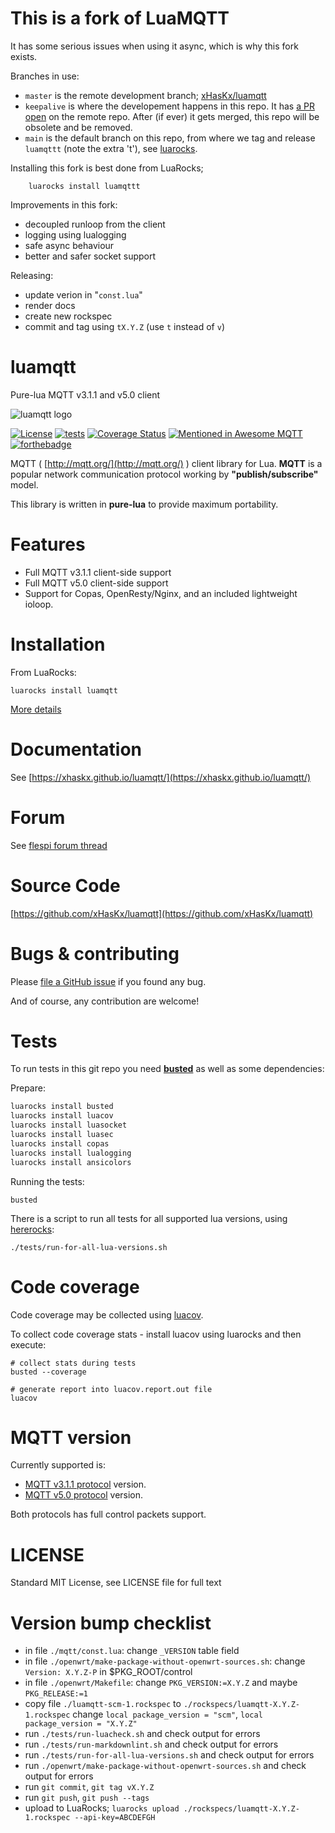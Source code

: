 # This is a fork of LuaMQTT

It has some serious issues when using it async, which is why this fork exists.

Branches in use:

- `master` is the remote development branch; [xHasKx/luamqtt](https://github.com/xHasKx/luamqtt)
- `keepalive` is where the developement happens in this repo. It has [a PR open](https://github.com/xHasKx/luamqtt/pull/31) on
  the remote repo. After (if ever) it gets merged, this repo will be obsolete and be removed.
- `main` is the default branch on this repo, from where we tag and release
  `luamqttt` (note the extra 't'), see [luarocks](https://luarocks.org/modules/tieske/luamqttt).

Installing this fork is best done from LuaRocks;

        luarocks install luamqttt

Improvements in this fork:

- decoupled runloop from the client
- logging using lualogging
- safe async behaviour
- better and safer socket support

Releasing:

- update verion in "`const.lua`"
- render docs
- create new rockspec
- commit and tag using `tX.Y.Z` (use `t` instead of `v`)

# luamqtt

Pure-lua MQTT v3.1.1 and v5.0 client

![luamqtt logo](./logo.svg)

[![License](http://img.shields.io/badge/Licence-MIT-brightgreen.svg)](https://github.com/xHasKx/luamqtt/blob/master/LICENSE)
[![tests](https://github.com/xHasKx/luamqtt/actions/workflows/tests-and-coverage.yml/badge.svg)](https://github.com/xHasKx/luamqtt/actions/workflows/tests-and-coverage.yml)
[![Coverage Status](https://coveralls.io/repos/github/xHasKx/luamqtt/badge.svg?branch=master)](https://coveralls.io/github/xHasKx/luamqtt?branch=master)
[![Mentioned in Awesome MQTT](https://awesome.re/mentioned-badge.svg)](https://github.com/hobbyquaker/awesome-mqtt)
[![forthebadge](https://forthebadge.com/images/badges/powered-by-electricity.svg)](https://forthebadge.com)

MQTT ( [http://mqtt.org/](http://mqtt.org/) ) client library for Lua.
**MQTT** is a popular network communication protocol working by **"publish/subscribe"** model.

This library is written in **pure-lua** to provide maximum portability.

# Features

- Full MQTT v3.1.1 client-side support
- Full MQTT v5.0 client-side support
- Support for Copas, OpenResty/Nginx, and an included lightweight ioloop.

# Installation

From LuaRocks:

    luarocks install luamqtt

[More details](./docs_topics/01-installation.md)

# Documentation

See [https://xhaskx.github.io/luamqtt/](https://xhaskx.github.io/luamqtt/)

# Forum

See [flespi forum thread](https://forum.flespi.com/d/97-luamqtt-mqtt-client-written-in-pure-lua)

# Source Code

[https://github.com/xHasKx/luamqtt](https://github.com/xHasKx/luamqtt)

# Bugs & contributing

Please [file a GitHub issue](https://github.com/xHasKx/luamqtt/issues) if you found any bug.

And of course, any contribution are welcome!

# Tests

To run tests in this git repo you need [**busted**](https://luarocks.org/modules/olivine-labs/busted) as well as some dependencies:

Prepare:

```sh
luarocks install busted
luarocks install luacov
luarocks install luasocket
luarocks install luasec
luarocks install copas
luarocks install lualogging
luarocks install ansicolors
```

Running the tests:

    busted

There is a script to run all tests for all supported lua versions, using [hererocks](https://github.com/mpeterv/hererocks):

    ./tests/run-for-all-lua-versions.sh

# Code coverage

Code coverage may be collected using [luacov](https://keplerproject.github.io/luacov/).

To collect code coverage stats - install luacov using luarocks and then execute:

    # collect stats during tests
    busted --coverage

    # generate report into luacov.report.out file
    luacov

# MQTT version

Currently supported is:

- [MQTT v3.1.1 protocol](http://docs.oasis-open.org/mqtt/mqtt/v3.1.1/errata01/os/mqtt-v3.1.1-errata01-os-complete.html) version.
- [MQTT v5.0 protocol](http://docs.oasis-open.org/mqtt/mqtt/v5.0/mqtt-v5.0.html) version.

Both protocols has full control packets support.

# LICENSE

Standard MIT License, see LICENSE file for full text

# Version bump checklist

- in file `./mqtt/const.lua`: change `_VERSION` table field
- in file `./openwrt/make-package-without-openwrt-sources.sh`: change `Version: X.Y.Z-P` in $PKG_ROOT/control
- in file `./openwrt/Makefile`: change `PKG_VERSION:=X.Y.Z` and maybe `PKG_RELEASE:=1`
- copy file `./luamqtt-scm-1.rockspec` to `./rockspecs/luamqtt-X.Y.Z-1.rockspec` change `local package_version = "scm"`, `local package_version = "X.Y.Z"`
- run `./tests/run-luacheck.sh` and check output for errors
- run `./tests/run-markdownlint.sh` and check output for errors
- run `./tests/run-for-all-lua-versions.sh` and check output for errors
- run `./openwrt/make-package-without-openwrt-sources.sh` and check output for errors
- run `git commit`, `git tag vX.Y.Z`
- run `git push`, `git push --tags`
- upload to LuaRocks; `luarocks upload ./rockspecs/luamqtt-X.Y.Z-1.rockspec --api-key=ABCDEFGH`
